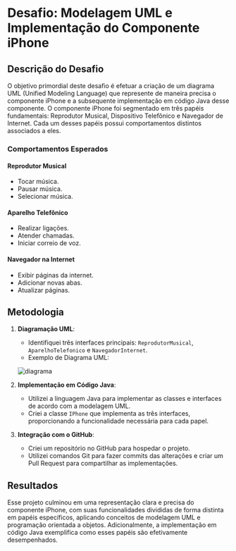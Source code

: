# Desafio: Modelagem UML e Implementação do Componente iPhone

## Descrição do Desafio

O objetivo primordial deste desafio é efetuar a criação de um diagrama UML (Unified Modeling Language) que represente de maneira precisa o componente iPhone e a subsequente implementação em código Java desse componente. O componente iPhone foi segmentado em três papéis fundamentais: Reprodutor Musical, Dispositivo Telefônico e Navegador de Internet. Cada um desses papéis possui comportamentos distintos associados a eles.

### Comportamentos Esperados

#### Reprodutor Musical
- Tocar música.
- Pausar música.
- Selecionar música.

#### Aparelho Telefônico
- Realizar ligações.
- Atender chamadas.
- Iniciar correio de voz.

#### Navegador na Internet
- Exibir páginas da internet.
- Adicionar novas abas.
- Atualizar páginas.

## Metodologia

1. **Diagramação UML**:
   - Identifiquei três interfaces principais: `ReprodutorMusical`, `AparelhoTelefonico` e `NavegadorInternet`.
   - Exemplo de Diagrama UML:

   ![diagrama](https://github.com/user-attachments/assets/308261a7-e00d-4a69-82e7-5dc0ca566df6)



3. **Implementação em Código Java**:
   - Utilizei a linguagem Java para implementar as classes e interfaces de acordo com a modelagem UML.
   - Criei a classe `IPhone` que implementa as três interfaces, proporcionando a funcionalidade necessária para cada papel.

4. **Integração com o GitHub**:
   - Criei um repositório no GitHub para hospedar o projeto.
   - Utilizei comandos Git para fazer commits das alterações e criar um Pull Request para compartilhar as implementações.

## Resultados

Esse projeto culminou em uma representação clara e precisa do componente iPhone, com suas funcionalidades divididas de forma distinta em papéis específicos, aplicando conceitos de modelagem UML e programação orientada a objetos. Adicionalmente, a implementação em código Java exemplifica como esses papéis são efetivamente desempenhados.
